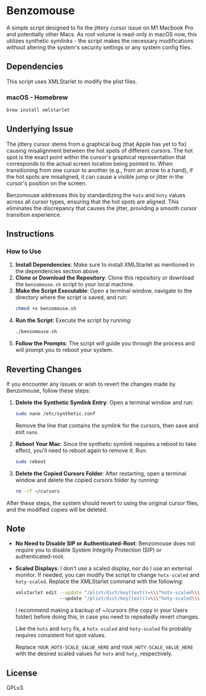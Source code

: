 # Benzomouse
A simple script designed to fix the jittery cursor issue on M1 Macbook Pro and potentially other Macs. As root volume is read-only in macOS now, this utilizes synthetic symlinks - the script makes the necessary modifications without altering the system's security settings or any system config files.

## Dependencies

This script uses XMLStarlet to modify the plist files.

### macOS - Homebrew

```bash
brew install xmlstarlet
```

## Underlying Issue

The jittery cursor stems from a graphical bug (that Apple has yet to fix) causing misalignment between the hot spots of different cursors. The hot spot is the exact point within the cursor's graphical representation that corresponds to the actual screen location being pointed to. When transitioning from one cursor to another (e.g., from an arrow to a hand), if the hot spots are misaligned, it can cause a visible jump or jitter in the cursor's position on the screen.

Benzomouse addresses this by standardizing the `hotx` and `hoty` values across all cursor types, ensuring that the hot spots are aligned. This eliminates the discrepancy that causes the jitter, providing a smooth cursor transition experience.

## Instructions

### How to Use

1. **Install Dependencies**: Make sure to install XMLStarlet as mentioned in the dependencies section above.
2. **Clone or Download the Repository**: Clone this repository or download the `benzomouse.sh` script to your local machine.
3. **Make the Script Executable**: Open a terminal window, navigate to the directory where the script is saved, and run:
   ```bash
   chmod +x benzomouse.sh
   ```
4. **Run the Script**: Execute the script by running:
   ```bash
   ./benzomouse.sh
   ```
5. **Follow the Prompts**: The script will guide you through the process and will prompt you to reboot your system.

## Reverting Changes

If you encounter any issues or wish to revert the changes made by Benzomouse, follow these steps:

1. **Delete the Synthetic Symlink Entry**:
   Open a terminal window and run:
   ```bash
   sudo nano /etc/synthetic.conf
   ```
   Remove the line that contains the symlink for the cursors, then save and exit `nano`.

2. **Reboot Your Mac**:
   Since the synthetic symlink requires a reboot to take effect, you'll need to reboot again to remove it. Run:
   ```bash
   sudo reboot
   ```

3. **Delete the Copied Cursors Folder**:
   After restarting, open a terminal window and delete the copied cursors folder by running:
   ```bash
   rm -rf ~/cursors
   ```

After these steps, the system should revert to using the original cursor files, and the modified copies will be deleted.

## Note

- **No Need to Disable SIP or Authenticated-Root**: Benzomouse does not require you to disable System Integrity Protection (SIP) or authenticated-root.
- **Scaled Displays**: I don't use a scaled display, nor do I use an external monitor. If needed, you can modify the script to change `hotx-scaled` and `hoty-scaled`. Replace the XMLStarlet command with the following:

   ```bash
   xmlstarlet edit --update "/plist/dict/key[text()=\\\"hotx-scaled\\\"]/following-sibling::*[1]" --value "YOUR_HOTX-SCALE_VALUE_HERE" \\
                   --update "/plist/dict/key[text()=\\\"hoty-scaled\\\"]/following-sibling::*[1]" --value "YOUR_HOTY-SCALE_VALUE_HERE" -L "{}"
   ```

   I recommend making a backup of ~/cursors (the copy in your Users folder) before doing this, in case you need to repeatedly revert changes.
  
   Like the `hotx` and `hoty` fix, a `hotx-scaled` and `hoty-scaled` fix probably requires consistent hot spot values.
  
   Replace `YOUR_HOTX-SCALE_VALUE_HERE` and `YOUR_HOTY-SCALE_VALUE_HERE` with the desired scaled values for `hotx` and `hoty`, respectively.


## License

GPLv3.
